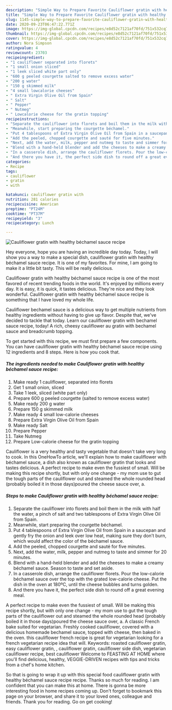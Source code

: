 ```yaml
---
description: "Simple Way to Prepare Favorite Cauliflower gratin with healthy béchamel sauce recipe"
title: "Simple Way to Prepare Favorite Cauliflower gratin with healthy béchamel sauce recipe"
slug: 1145-simple-way-to-prepare-favorite-cauliflower-gratin-with-healthy-bechamel-sauce-recipe
date: 2020-09-23T06:47:22.771Z
image: https://img-global.cpcdn.com/recipes/e8d52c7121af70fd/751x532cq70/cauliflower-gratin-with-healthy-bechamel-sauce-recipe-recipe-main-photo.jpg
thumbnail: https://img-global.cpcdn.com/recipes/e8d52c7121af70fd/751x532cq70/cauliflower-gratin-with-healthy-bechamel-sauce-recipe-recipe-main-photo.jpg
cover: https://img-global.cpcdn.com/recipes/e8d52c7121af70fd/751x532cq70/cauliflower-gratin-with-healthy-bechamel-sauce-recipe-recipe-main-photo.jpg
author: Nora Simpson
ratingvalue: 4
reviewcount: 23703
recipeingredient:
- "1 cauliflower separated into florets"
- "1 small onion sliced"
- "1 leek sliced white part only"
- "600 g peeled courgette salted to remove excess water"
- "200 g water"
- "150 g skimmed milk"
- "4 small lowcalorie cheeses"
- " Extra Virgin Olive Oil from Spain"
- " Salt"
- " Pepper"
- " Nutmeg"
- " Lowcalorie cheese for the gratin topping"
recipeinstructions:
- "Separate the cauliflower into florets and boil them in the milk with half the water, a pinch of salt and two tablespoons of Extra Virgin Olive Oil from Spain."
- "Meanwhile, start preparing the courgette béchamel."
- "Put 4 tablespoons of Extra Virgin Olive Oil from Spain in a saucepan and gently fry the onion and leek over low heat, making sure they don’t burn, which would affect the color of the béchamel sauce."
- "Add the peeled, chopped courgette and sauté for five minutes."
- "Next, add the water, milk, pepper and nutmeg to taste and simmer for 20 minutes."
- "Blend with a hand-held blender and add the cheeses to make a creamy béchamel sauce. Season to taste and set aside."
- "In a casserole dish, arrange the cauliflower florets. Pour the low-calorie béchamel sauce over the top with the grated low-calorie cheese. Put the dish in the oven at 180ºC, until the cheese bubbles and turns golden.​"
- "And there you have it, the perfect side dish to round off a great evening meal."
categories:
- Recipe
tags:
- cauliflower
- gratin
- with

katakunci: cauliflower gratin with 
nutrition: 281 calories
recipecuisine: American
preptime: "PT24M"
cooktime: "PT37M"
recipeyield: "3"
recipecategory: Lunch

---
```



![Cauliflower gratin with healthy béchamel sauce recipe](https://img-global.cpcdn.com/recipes/e8d52c7121af70fd/751x532cq70/cauliflower-gratin-with-healthy-bechamel-sauce-recipe-recipe-main-photo.jpg)

Hey everyone, hope you are having an incredible day today. Today, I will show you a way to make a special dish, cauliflower gratin with healthy béchamel sauce recipe. It is one of my favorites. For mine, I am going to make it a little bit tasty. This will be really delicious.

Cauliflower gratin with healthy béchamel sauce recipe is one of the most favored of recent trending foods in the world. It's enjoyed by millions every day. It is easy, it is quick, it tastes delicious. They're nice and they look wonderful. Cauliflower gratin with healthy béchamel sauce recipe is something that I have loved my whole life.

Cauliflower bechamel sauce is a delicious way to get multiple nutrients from healthy ingredients without having to give up flavor. Despite that, we&#39;ve decided to tackle that today. Learn our cauliflower gratin with bechamel sauce recipe, today! A rich, cheesy cauliflower au gratin with bechamel sauce and breadcrumb topping.


To get started with this recipe, we must first prepare a few components. You can have cauliflower gratin with healthy béchamel sauce recipe using 12 ingredients and 8 steps. Here is how you cook that.

<!--inarticleads1-->

##### The ingredients needed to make Cauliflower gratin with healthy béchamel sauce recipe:

1. Make ready 1 cauliflower, separated into florets
1. Get 1 small onion, sliced
1. Take 1 leek, sliced (white part only)
1. Prepare 600 g peeled courgette (salted to remove excess water)
1. Make ready 200 g water
1. Prepare 150 g skimmed milk
1. Make ready 4 small low-calorie cheeses
1. Prepare  Extra Virgin Olive Oil from Spain
1. Make ready  Salt
1. Prepare  Pepper
1. Take  Nutmeg
1. Prepare  Low-calorie cheese for the gratin topping


Cauliflower is a very healthy and tasty vegetable that doesn&#39;t take very long to cook. In this OneHowTo article, we&#39;ll explain how to make cauliflower with béchamel sauce, a dish also known as cauliflower gratin that looks and tastes delicious. A perfect recipe to make even the fussiest of small. Will be making this recipe shortly, but with only one change - my mom use to gut the tough parts of the cauliflower out and steamed the whole rounded head (probably boiled it in those days)poured the cheese sauce over, a. 

<!--inarticleads2-->

##### Steps to make Cauliflower gratin with healthy béchamel sauce recipe:

1. Separate the cauliflower into florets and boil them in the milk with half the water, a pinch of salt and two tablespoons of Extra Virgin Olive Oil from Spain.
1. Meanwhile, start preparing the courgette béchamel.
1. Put 4 tablespoons of Extra Virgin Olive Oil from Spain in a saucepan and gently fry the onion and leek over low heat, making sure they don’t burn, which would affect the color of the béchamel sauce.
1. Add the peeled, chopped courgette and sauté for five minutes.
1. Next, add the water, milk, pepper and nutmeg to taste and simmer for 20 minutes.
1. Blend with a hand-held blender and add the cheeses to make a creamy béchamel sauce. Season to taste and set aside.
1. In a casserole dish, arrange the cauliflower florets. Pour the low-calorie béchamel sauce over the top with the grated low-calorie cheese. Put the dish in the oven at 180ºC, until the cheese bubbles and turns golden.​
1. And there you have it, the perfect side dish to round off a great evening meal.


A perfect recipe to make even the fussiest of small. Will be making this recipe shortly, but with only one change - my mom use to gut the tough parts of the cauliflower out and steamed the whole rounded head (probably boiled it in those days)poured the cheese sauce over, a. A classic French bake suited for vegetarian. Freshly cooked cauliflower, covered with a delicious homemade bechamel sauce, topped with cheese, then baked in the oven. this cauliflower french recipe is great for vegetarian looking for a french vegetarian recipe idea that will. Keywords: roasted cauliflower gratin, easy cauliflower gratin, , cauliflower gratin, cauliflower side dish, vegetarian cauliflower recipe, best cauliflower Welcome to FEASTING AT HOME where you&#39;ll find delicious, healthy, VEGGIE-DRIVEN recipes with tips and tricks from a chef&#39;s home kitchen. 

So that is going to wrap it up with this special food cauliflower gratin with healthy béchamel sauce recipe recipe. Thanks so much for reading. I am confident that you can make this at home. There is gonna be more interesting food in home recipes coming up. Don't forget to bookmark this page on your browser, and share it to your loved ones, colleague and friends. Thank you for reading. Go on get cooking!
